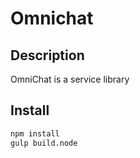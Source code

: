 # Omnichat

## Description

OmniChat is a service library 

## Install

````bash
npm install
gulp build.node
````

